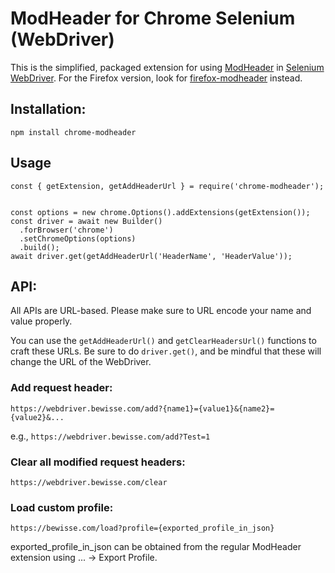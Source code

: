 # ModHeader for Chrome Selenium (WebDriver)

This is the simplified, packaged extension for using [ModHeader](https://bewisse.com/modheader/) in [Selenium WebDriver](https://www.seleniumhq.org/). For the Firefox version, look for [firefox-modheader](https://www.npmjs.com/package/firefox-modheader) instead.

## Installation:

```
npm install chrome-modheader
```

## Usage

```
const { getExtension, getAddHeaderUrl } = require('chrome-modheader');


const options = new chrome.Options().addExtensions(getExtension());
const driver = await new Builder()
  .forBrowser('chrome')
  .setChromeOptions(options)
  .build();
await driver.get(getAddHeaderUrl('HeaderName', 'HeaderValue'));
```

## API:

All APIs are URL-based. Please make sure to URL encode your name and value
properly.

You can use the `getAddHeaderUrl()` and `getClearHeadersUrl()` functions to
craft these URLs. Be sure to do `driver.get()`, and be mindful that these
will change the URL of the WebDriver.

### Add request header:

```
https://webdriver.bewisse.com/add?{name1}={value1}&{name2}={value2}&...
```

e.g., `https://webdriver.bewisse.com/add?Test=1`

### Clear all modified request headers:

```
https://webdriver.bewisse.com/clear
```

### Load custom profile:

```
https://bewisse.com/load?profile={exported_profile_in_json}
```

exported_profile_in_json can be obtained from the regular ModHeader
extension using ... -> Export Profile.

